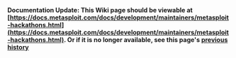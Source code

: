 <!-- Maintainers:  Please do not modify this file directly, create a pull request instead -->

**Documentation Update: This Wiki page should be viewable at [https://docs.metasploit.com/docs/development/maintainers/metasploit-hackathons.html](https://docs.metasploit.com/docs/development/maintainers/metasploit-hackathons.html). Or if it is no longer available, see this page's [previous history](./_history)**

